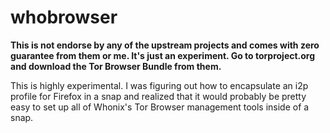 # whobrowser

**This is not endorse by any of the upstream projects and comes with zero**
**guarantee from them or me. It's just an experiment. Go to torproject.org**
**and download the Tor Browser Bundle from them.**

This is highly experimental. I was figuring out how to encapsulate an i2p
profile for Firefox in a snap and realized that it would probably be pretty easy
to set up all of Whonix's Tor Browser management tools inside of a snap.


